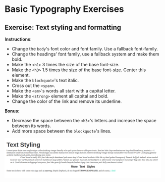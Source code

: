# Basic Typography Exercises

## Exercise: Text styling and formatting

**Instructions**:

* Change the `body`'s font color and font family. Use a fallback font-family.
* Change the headings' font family, use a fallback system and make them bold.
* Make the `<h1>` 3 times the size of the base font-size.
* Make the `<h3>` 1.5 times the size of the base font-size. Center this element.
* Make the `blockquote`'s text italic.
* Cross out the `<span>`.
* Make the `<em>`'s words all start with a capital letter.
* Make the `<strong>` element all capital and bold.
* Change the color of the link and remove its underline.

**Bonus**: 
* Decrease the space between the `<h3>`'s letters and increase the space between its words.
* Add more space between the `blockquote`'s lines.

![mockup-image](./image/reference-image.png)